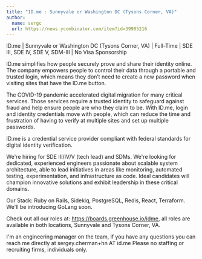 ```yaml
---
title: "ID.me : Sunnyvale or Washington DC (Tysons Corner, VA)"
author:
  name: sergc
  url: https://news.ycombinator.com/item?id=39905216
---
```

ID.me | Sunnyvale or Washington DC (Tysons Corner, VA) | Full-Time | SDE III, SDE IV, SDE V, SDM-III | No Visa Sponsorship

ID.me simplifies how people securely prove and share their identity online. The company empowers people to control their data through a portable and trusted login, which means they don’t need to create a new password when visiting sites that have the ID.me button.

The COVID-19 pandemic accelerated digital migration for many critical services. Those services require a trusted identity to safeguard against fraud and help ensure people are who they claim to be. With ID.me, login and identity credentials move with people, which can reduce the time and frustration of having to verify at multiple sites and set up multiple passwords.

ID.me is a credential service provider compliant with federal standards for digital identity verification.

We&#x27;re hiring for SDE III&#x2F;IV&#x2F;V (tech lead) and SDMs. We&#x27;re looking for dedicated, experienced engineers passionate about scalable system architecture, able to lead initiatives in areas like monitoring, automated testing, experimentation, and infrastructure as code. Ideal candidates will champion innovative solutions and exhibit leadership in these critical domains.

Our Stack: Ruby on Rails, Sidekiq, PostgreSQL, Redis, React, Terraform. We&#x27;ll be introducing GoLang soon.

Check out all our roles at: <a href="https:&#x2F;&#x2F;boards.greenhouse.io&#x2F;idme" rel="nofollow">https:&#x2F;&#x2F;boards.greenhouse.io&#x2F;idme</a>, all roles are available in both locations, Sunnyvale and Tysons Corner, VA.

I&#x27;m an engineering manager on the team, if you have any questions you can reach me directly at sergey.cherman+hn AT id.me Please no staffing or recruiting firms, individuals only.
